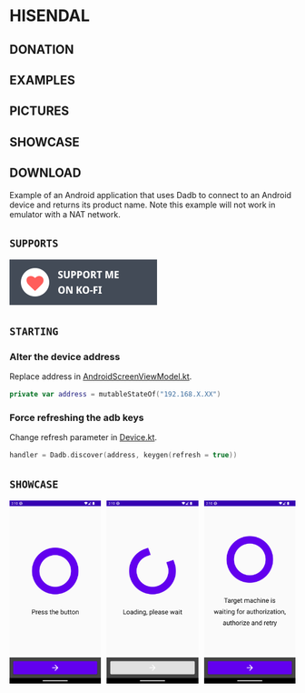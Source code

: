 # HISENDAL

## DONATION
## EXAMPLES
## PICTURES
## SHOWCASE
## DOWNLOAD

Example of an Android application that uses Dadb to connect to an Android device and returns its product name.
Note this example will not work in emulator with a NAT network.

## `SUPPORTS`

<a href="../.." target="_blank"><img src="https://raw.githubusercontent.com/sharpordie/mybadges/main/src/kofi.svg" width="260"></a>

## `STARTING`

### Alter the device address

Replace address in [AndroidScreenViewModel.kt](app/src/main/java/com/example/hisendal/AndroidScreenViewModel.kt).

```kotlin
private var address = mutableStateOf("192.168.X.XX")
```

### Force refreshing the adb keys

Change refresh parameter in [Device.kt](app/src/main/java/com/example/hisendal/Device.kt).

```kotlin
handler = Dadb.discover(address, keygen(refresh = true))
```

## `SHOWCASE`

<a href="assets/img1.png"><img src="assets/img1.png" width="32%"/></a><a><img src="assets/none.png" width="2%"/></a><a href="assets/img2.png"><img src="assets/img2.png" width="32%"/></a><a><img src="assets/none.png" width="2%"/></a><a href="assets/img3.png"><img src="assets/img3.png" width="32%"/></a>
